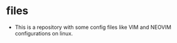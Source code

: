 # files

* This is a repository with some config files like VIM and NEOVIM configurations on linux.
